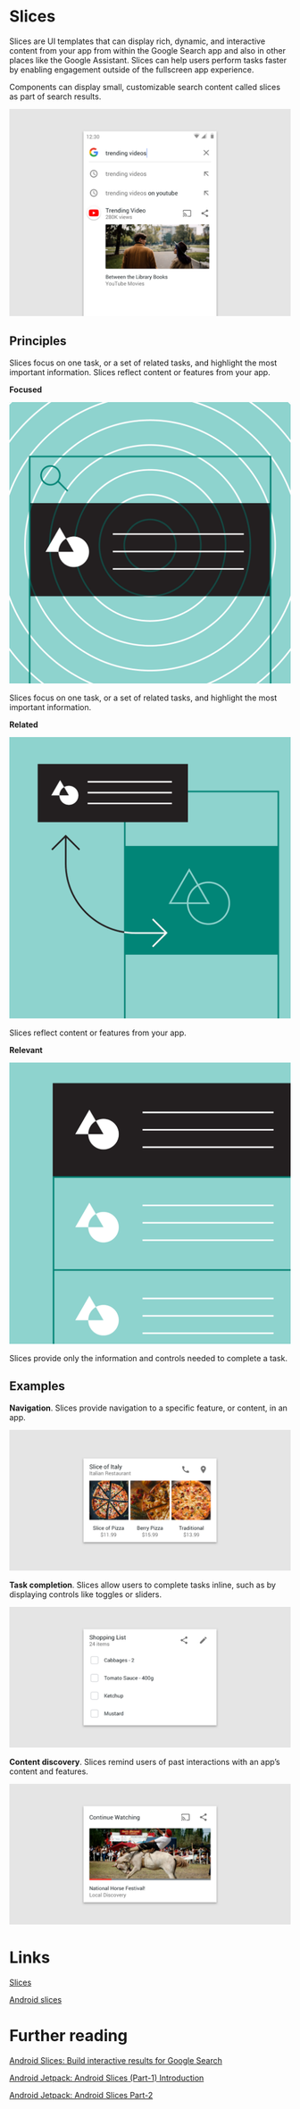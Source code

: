 # Slices
Slices are UI templates that can display rich, dynamic, and interactive content from your app from within the Google Search app and also in other places like the Google Assistant. Slices can help users perform tasks faster by enabling engagement outside of the fullscreen app experience.

Components can display small, customizable search content called slices as part of search results.

![](./res/slices_image_1.png "Slices image 1")

## Principles

Slices focus on one task, or a set of related tasks, and highlight the most important information. Slices reflect content or features from your app.

**Focused**

![](./res/slices_image_2.png "Slices image 2")

Slices focus on one task, or a set of related tasks, and highlight the most important information.

**Related**

![](./res/slices_image_3.png "Slices image 3")

Slices reflect content or features from your app.

**Relevant**

![](./res/slices_image_4.png "Slices image 4")

Slices provide only the information and controls needed to complete a task.

## Examples

**Navigation**. Slices provide navigation to a specific feature, or content, in an app.

![](./res/slices_image_5.png "Slices image 5")

**Task completion**. Slices allow users to complete tasks inline, such as by displaying controls like toggles or sliders.

![](./res/slices_image_6.png "Slices image 6")

**Content discovery**. Slices remind users of past interactions with an app’s content and features.

![](./res/slices_image_7.png "Slices image 7")

# Links
[Slices](https://developer.android.com/guide/slices)

[Android slices](https://material.io/design/platform-guidance/android-slices.html)

# Further reading
[Android Slices: Build interactive results for Google Search](https://www.youtube.com/watch?v=a7IVH5aNwwc)

[Android Jetpack: Android Slices (Part-1) Introduction](https://proandroiddev.com/android-jetpack-android-slices-introduction-cf0ce0f3e885)

[Android Jetpack: Android Slices Part-2](https://proandroiddev.com/android-jetpack-android-slices-part-2-688bede57f2d)
